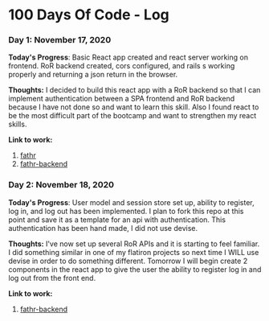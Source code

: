 # 100 Days Of Code - Log

### Day 1: November 17, 2020 

**Today's Progress**: Basic React app created and react server working on frontend.  RoR backend created, cors configured, and rails s working properly and returning a json return in the browser. 

**Thoughts:** I decided to build this react app with a RoR backend so that I can implement authentication between a SPA frontend and RoR backend because I have not done so and want to learn this skill. Also I found react to be the most difficult part of the bootcamp and want to strengthen my react skills.

**Link to work:** 
1. [fathr](https://github.com/JaesonWatts/fathr)
2. [fathr-backend](https://github.com/JaesonWatts/fathr-backend)

### Day 2: November 18, 2020 

**Today's Progress**: User model and session store set up, ability to register, log in, and log out has been implemented. I plan to fork this repo at this point and save it as a template for an api with authentication.  This authentication has been hand made, I did not use devise.

**Thoughts:** I've now set up several RoR APIs and it is starting to feel familiar. I did something similar in one of my flatiron projects so next time I WILL use devise in order to do something different. Tomorrow I will begin create 2 components in the react app to give the user the ability to register log in and log out from the front end.

**Link to work:** 
1. [fathr-backend](https://github.com/JaesonWatts/fathr-backend)





